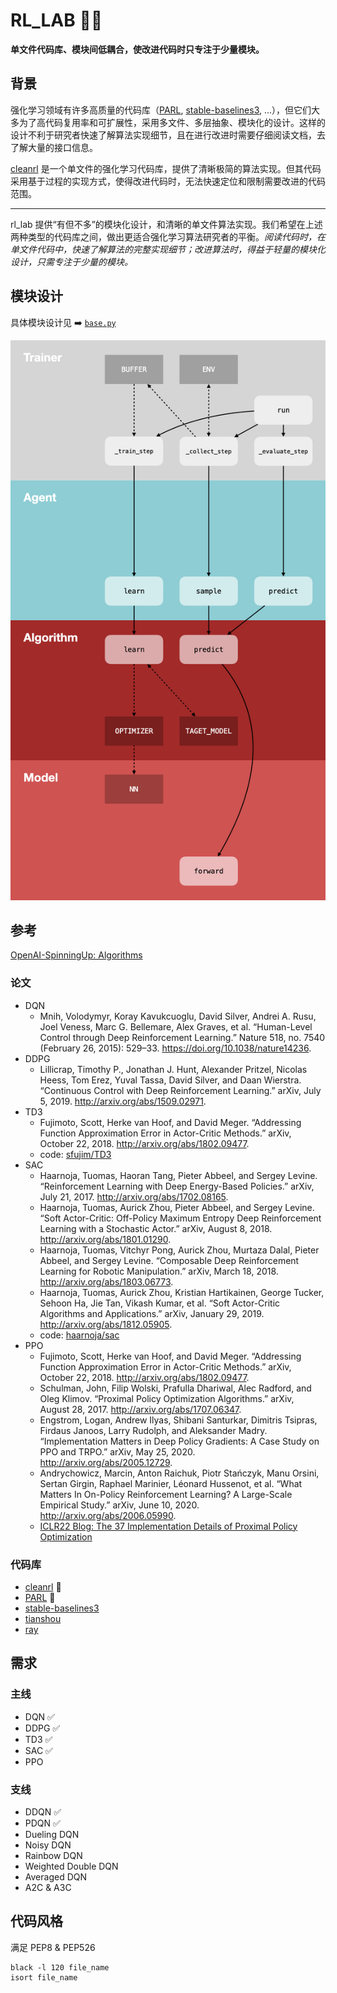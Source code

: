 # RL_LAB 👨‍🔬

**单文件代码库、模块间低耦合，使改进代码时只专注于少量模块。**

## 背景

强化学习领域有许多高质量的代码库（[PARL](https://github.com/PaddlePaddle/PARL/), [stable-baselines3](https://github.com/DLR-RM/stable-baselines3), ...），但它们大多为了高代码复用率和可扩展性，采用多文件、多层抽象、模块化的设计。这样的设计不利于研究者快速了解算法实现细节，且在进行改进时需要仔细阅读文档，去了解大量的接口信息。

[cleanrl](https://github.com/vwxyzjn/cleanrl/) 是一个单文件的强化学习代码库，提供了清晰极简的算法实现。但其代码采用基于过程的实现方式，使得改进代码时，无法快速定位和限制需要改进的代码范围。

---

rl_lab 提供“有但不多”的模块化设计，和清晰的单文件算法实现。我们希望在上述两种类型的代码库之间，做出更适合强化学习算法研究者的平衡。*阅读代码时，在单文件代码中，快速了解算法的完整实现细节；改进算法时，得益于轻量的模块化设计，只需专注于少量的模块。*

## 模块设计

具体模块设计见 ➡️ [`base.py`](base.py)

![struct](struct.jpeg)

## 参考

[OpenAI-SpinningUp: Algorithms](https://spinningup.openai.com/en/latest/algorithms/)

### 论文

- DQN
  - Mnih, Volodymyr, Koray Kavukcuoglu, David Silver, Andrei A. Rusu, Joel Veness, Marc G. Bellemare, Alex Graves, et al. “Human-Level Control through Deep Reinforcement Learning.” Nature 518, no. 7540 (February 26, 2015): 529–33. https://doi.org/10.1038/nature14236.
- DDPG
  - Lillicrap, Timothy P., Jonathan J. Hunt, Alexander Pritzel, Nicolas Heess, Tom Erez, Yuval Tassa, David Silver, and Daan Wierstra. “Continuous Control with Deep Reinforcement Learning.” arXiv, July 5, 2019. http://arxiv.org/abs/1509.02971.
- TD3
  - Fujimoto, Scott, Herke van Hoof, and David Meger. “Addressing Function Approximation Error in Actor-Critic Methods.” arXiv, October 22, 2018. http://arxiv.org/abs/1802.09477.
  - code: [sfujim/TD3](https://github.com/sfujim/TD3)
- SAC
  - Haarnoja, Tuomas, Haoran Tang, Pieter Abbeel, and Sergey Levine. “Reinforcement Learning with Deep Energy-Based Policies.” arXiv, July 21, 2017. http://arxiv.org/abs/1702.08165.
  - Haarnoja, Tuomas, Aurick Zhou, Pieter Abbeel, and Sergey Levine. “Soft Actor-Critic: Off-Policy Maximum Entropy Deep Reinforcement Learning with a Stochastic Actor.” arXiv, August 8, 2018. http://arxiv.org/abs/1801.01290.
  - Haarnoja, Tuomas, Vitchyr Pong, Aurick Zhou, Murtaza Dalal, Pieter Abbeel, and Sergey Levine. “Composable Deep Reinforcement Learning for Robotic Manipulation.” arXiv, March 18, 2018. http://arxiv.org/abs/1803.06773.
  - Haarnoja, Tuomas, Aurick Zhou, Kristian Hartikainen, George Tucker, Sehoon Ha, Jie Tan, Vikash Kumar, et al. “Soft Actor-Critic Algorithms and Applications.” arXiv, January 29, 2019. http://arxiv.org/abs/1812.05905.
  - code: [haarnoja/sac](https://github.com/haarnoja/sac)
- PPO
  - Fujimoto, Scott, Herke van Hoof, and David Meger. “Addressing Function Approximation Error in Actor-Critic Methods.” arXiv, October 22, 2018. http://arxiv.org/abs/1802.09477.
  - Schulman, John, Filip Wolski, Prafulla Dhariwal, Alec Radford, and Oleg Klimov. “Proximal Policy Optimization Algorithms.” arXiv, August 28, 2017. http://arxiv.org/abs/1707.06347.
  - Engstrom, Logan, Andrew Ilyas, Shibani Santurkar, Dimitris Tsipras, Firdaus Janoos, Larry Rudolph, and Aleksander Madry. “Implementation Matters in Deep Policy Gradients: A Case Study on PPO and TRPO.” arXiv, May 25, 2020. http://arxiv.org/abs/2005.12729.
  - Andrychowicz, Marcin, Anton Raichuk, Piotr Stańczyk, Manu Orsini, Sertan Girgin, Raphael Marinier, Léonard Hussenot, et al. “What Matters In On-Policy Reinforcement Learning? A Large-Scale Empirical Study.” arXiv, June 10, 2020. http://arxiv.org/abs/2006.05990.
  - [ICLR22 Blog: The 37 Implementation Details of Proximal Policy Optimization](https://iclr-blog-track.github.io/2022/03/25/ppo-implementation-details/)

### 代码库

- [cleanrl](https://github.com/vwxyzjn/cleanrl/) 🌟
- [PARL](https://github.com/PaddlePaddle/PARL/) 🌟
- [stable-baselines3](https://github.com/DLR-RM/stable-baselines3)
- [tianshou](https://github.com/thu-ml/tianshou)
- [ray](https://github.com/ray-project/ray/)

## 需求

### 主线

- DQN ✅
- DDPG ✅
- TD3 ✅
- SAC ✅
- PPO

### 支线

- DDQN ✅
- PDQN ✅
- Dueling DQN
- Noisy DQN
- Rainbow DQN
- Weighted Double DQN
- Averaged DQN
- A2C & A3C

## 代码风格

满足 PEP8 & PEP526

```shell
black -l 120 file_name
isort file_name
```
